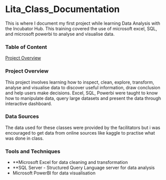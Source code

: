 # Lita_Class_Documentation
This is where I document my first project while learning Data Analysis with the Incubator Hub. This training covered the use of microsoft excel, SQL, and microsoft powerbi to analyse and visualise data.

### Table of Content
[Project Overview](project-overview)

### Project Overview
This project involves learning how to inspect, clean, explore, transform, analyse and visualise data to discover useful information, draw conclusion and help users make decisions. Excel, SQL, Powerbi were taught to know how to manipulate data, query large datasets and present the data through interactive dashboard.

### Data Sources
The data used for these classes were provided by the facilitators but i was encouraged to get data from online sources like kaggle to practise what was done in class.

### Tools and Techniques
- **Microsoft Excel for data cleaning and transformation
- **SQL Server - Structured Query Language server for data analysis
- Microsoft PowerBI for data visualisation
